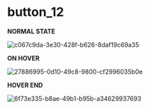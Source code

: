 # button_12

**NORMAL STATE**

![c067c9da-3e30-428f-b626-8daf19c69a35](https://user-images.githubusercontent.com/110682013/195296423-a24178eb-3fa4-4561-bc92-5293bcaeee3b.jpg)

**ON HOVER**

![27886995-0d10-49c8-9800-cf2996035b0e](https://user-images.githubusercontent.com/110682013/195296443-367f3a0e-3024-42c2-bbc6-18a649c2995e.jpg)

**HOVER END**

![6f73e335-b8ae-49b1-b95b-a34629937693](https://user-images.githubusercontent.com/110682013/195296459-65e5e4ea-f27c-4ee5-81fb-2ad69576b86d.jpg)
